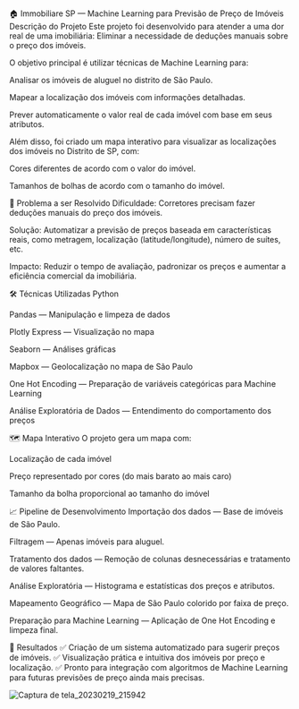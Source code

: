 🏠 Immobiliare SP — Machine Learning para Previsão de Preço de Imóveis
Descrição do Projeto
Este projeto foi desenvolvido para atender a uma dor real de uma imobiliária:
Eliminar a necessidade de deduções manuais sobre o preço dos imóveis.

O objetivo principal é utilizar técnicas de Machine Learning para:

Analisar os imóveis de aluguel no distrito de São Paulo.

Mapear a localização dos imóveis com informações detalhadas.

Prever automaticamente o valor real de cada imóvel com base em seus atributos.

Além disso, foi criado um mapa interativo para visualizar as localizações dos imóveis no Distrito de SP, com:

Cores diferentes de acordo com o valor do imóvel.

Tamanhos de bolhas de acordo com o tamanho do imóvel.

📍 Problema a ser Resolvido
Dificuldade: Corretores precisam fazer deduções manuais do preço dos imóveis.

Solução: Automatizar a previsão de preços baseada em características reais, como metragem, localização (latitude/longitude), número de suítes, etc.

Impacto: Reduzir o tempo de avaliação, padronizar os preços e aumentar a eficiência comercial da imobiliária.

🛠️ Técnicas Utilizadas
Python

Pandas — Manipulação e limpeza de dados

Plotly Express — Visualização no mapa

Seaborn — Análises gráficas

Mapbox — Geolocalização no mapa de São Paulo

One Hot Encoding — Preparação de variáveis categóricas para Machine Learning

Análise Exploratória de Dados — Entendimento do comportamento dos preços

🗺️ Mapa Interativo
O projeto gera um mapa com:

Localização de cada imóvel

Preço representado por cores (do mais barato ao mais caro)

Tamanho da bolha proporcional ao tamanho do imóvel

📈 Pipeline de Desenvolvimento
Importação dos dados — Base de imóveis de São Paulo.

Filtragem — Apenas imóveis para aluguel.

Tratamento dos dados — Remoção de colunas desnecessárias e tratamento de valores faltantes.

Análise Exploratória — Histograma e estatísticas dos preços e atributos.

Mapeamento Geográfico — Mapa de São Paulo colorido por faixa de preço.

Preparação para Machine Learning — Aplicação de One Hot Encoding e limpeza final.

🚀 Resultados
✅ Criação de um sistema automatizado para sugerir preços de imóveis.
✅ Visualização prática e intuitiva dos imóveis por preço e localização.
✅ Pronto para integração com algoritmos de Machine Learning para futuras previsões de preço ainda mais precisas.

![Captura de tela_20230219_215942](https://user-images.githubusercontent.com/112839260/219987045-84cc8ec0-ac79-46a2-8426-96042cf052ae.png)
